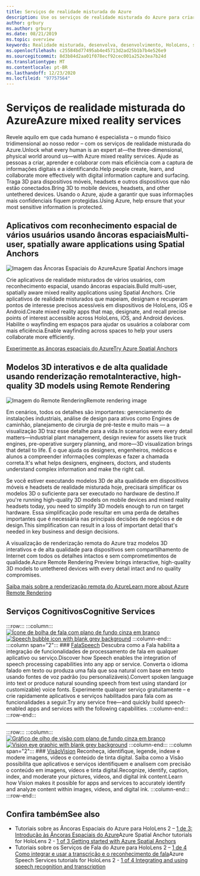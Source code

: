 ```yaml
---
title: Serviços de realidade misturada do Azure
description: Use os serviços de realidade misturada do Azure para criar aplicativos 3D, multiusuários e com reconhecimento espacial que são acessíveis em dispositivos de HoloLens, iOS e Android.
author: grbury
ms.author: grbury
ms.date: 08/21/2019
ms.topic: overview
keywords: Realidade misturada, desenvolva, desenvolvimento, HoloLens, serviços do Azure, âncoras espaciais, fala, visão, renderização remota
ms.openlocfilehash: c25584bd77495ab4e45713d2ad25b1b7b4e526e9
ms.sourcegitcommit: 8d3b84d2aa01f078ecf92cec001a252e3ea7b24d
ms.translationtype: MT
ms.contentlocale: pt-BR
ms.lasthandoff: 12/23/2020
ms.locfileid: "97757564"
---
```

# <a name="azure-mixed-reality-services"></a><span data-ttu-id="e6236-104">Serviços de realidade misturada do Azure</span><span class="sxs-lookup"><span data-stu-id="e6236-104">Azure mixed reality services</span></span>
<span data-ttu-id="e6236-105">Revele aquilo em que cada humano é especialista – o mundo físico tridimensional ao nosso redor – com os serviços de realidade misturada do Azure.</span><span class="sxs-lookup"><span data-stu-id="e6236-105">Unlock what every human is an expert at—the three-dimensional, physical world around us—with Azure mixed reality services.</span></span> <span data-ttu-id="e6236-106">Ajude as pessoas a criar, aprender e colaborar com mais eficiência com a captura de informações digitais e a identificando.</span><span class="sxs-lookup"><span data-stu-id="e6236-106">Help people create, learn, and collaborate more effectively with digital information capture and surfacing.</span></span> <span data-ttu-id="e6236-107">Traga 3D para dispositivos móveis, headsets e outros dispositivos que não estão conectados.</span><span class="sxs-lookup"><span data-stu-id="e6236-107">Bring 3D to mobile devices, headsets, and other untethered devices.</span></span> <span data-ttu-id="e6236-108">Usando o Azure, ajude a garantir que suas informações mais confidenciais fiquem protegidas.</span><span class="sxs-lookup"><span data-stu-id="e6236-108">Using Azure, help ensure that your most sensitive information is protected.</span></span>

## <a name="multi-user-spatially-aware-applications-using-spatial-anchors"></a><span data-ttu-id="e6236-109">Aplicativos com reconhecimento espacial de vários usuários usando âncoras espaciais</span><span class="sxs-lookup"><span data-stu-id="e6236-109">Multi-user, spatially aware applications using Spatial Anchors</span></span>

![ <span data-ttu-id="e6236-110">Imagem das Âncoras Espaciais do Azure</span><span class="sxs-lookup"><span data-stu-id="e6236-110">Azure Spatial Anchors image</span></span>](../design/images/AzureSpatialAnchors.jpg)

<span data-ttu-id="e6236-111">Crie aplicativos de realidade misturados de vários usuários, com reconhecimento espacial, usando âncoras espaciais.</span><span class="sxs-lookup"><span data-stu-id="e6236-111">Build multi-user, spatially aware mixed reality applications using Spatial Anchors.</span></span> <span data-ttu-id="e6236-112">Crie aplicativos de realidade misturados que mapeiam, designam e recuperam pontos de interesse precisos acessíveis em dispositivos de HoloLens, iOS e Android.</span><span class="sxs-lookup"><span data-stu-id="e6236-112">Create mixed reality apps that map, designate, and recall precise points of interest accessible across HoloLens, iOS, and Android devices.</span></span> <span data-ttu-id="e6236-113">Habilite o wayfinding em espaços para ajudar os usuários a colaborar com mais eficiência.</span><span class="sxs-lookup"><span data-stu-id="e6236-113">Enable wayfinding across spaces to help your users collaborate more efficiently.</span></span>

[<span data-ttu-id="e6236-114">Experimente as âncoras espaciais do Azure</span><span class="sxs-lookup"><span data-stu-id="e6236-114">Try Azure Spatial Anchors</span></span>](https://docs.microsoft.com/azure/spatial-anchors)


## <a name="interactive-high-quality-3d-models-using-remote-rendering"></a><span data-ttu-id="e6236-115">Modelos 3D interativos e de alta qualidade usando renderização remota</span><span class="sxs-lookup"><span data-stu-id="e6236-115">Interactive, high-quality 3D models using Remote Rendering</span></span>

![ <span data-ttu-id="e6236-116">Imagem do Remote Rendering</span><span class="sxs-lookup"><span data-stu-id="e6236-116">Remote rendering image</span></span>](../design/images/RemoteRendering.jpg)

<span data-ttu-id="e6236-117">Em cenários, todos os detalhes são importantes: gerenciamento de instalações industriais, análise de design para ativos como Engines de caminhão, planejamento de cirurgia de pré-teste e muito mais — a visualização 3D traz esse detalhe para a vida.</span><span class="sxs-lookup"><span data-stu-id="e6236-117">In scenarios were every detail matters—industrial plant management, design review for assets like truck engines, pre-operative surgery planning, and more—3D visualization brings that detail to life.</span></span> <span data-ttu-id="e6236-118">É o que ajuda os designers, engenheiros, médicos e alunos a compreender informações complexas e fazer a chamada correta.</span><span class="sxs-lookup"><span data-stu-id="e6236-118">It's what helps designers, engineers, doctors, and students understand complex information and make the right call.</span></span>

<span data-ttu-id="e6236-119">Se você estiver executando modelos 3D de alta qualidade em dispositivos móveis e headsets de realidade misturada hoje, precisará simplificar os modelos 3D o suficiente para ser executado no hardware de destino.</span><span class="sxs-lookup"><span data-stu-id="e6236-119">If you're running high-quality 3D models on mobile devices and mixed reality headsets today, you need to simplify 3D models enough to run on target hardware.</span></span> <span data-ttu-id="e6236-120">Essa simplificação pode resultar em uma perda de detalhes importantes que é necessária nas principais decisões de negócios e de design.</span><span class="sxs-lookup"><span data-stu-id="e6236-120">This simplification can result in a loss of important detail that's needed in key business and design decisions.</span></span>

<span data-ttu-id="e6236-121">A visualização de renderização remota do Azure traz modelos 3D interativos e de alta qualidade para dispositivos sem compartilhamento de Internet com todos os detalhes intactos e sem comprometimentos de qualidade.</span><span class="sxs-lookup"><span data-stu-id="e6236-121">Azure Remote Rendering Preview brings interactive, high-quality 3D models to untethered devices with every detail intact and no quality compromises.</span></span>

[<span data-ttu-id="e6236-122">Saiba mais sobre a renderização remota do Azure</span><span class="sxs-lookup"><span data-stu-id="e6236-122">Learn more about Azure Remote Rendering</span></span>](https://azure.microsoft.com/services/remote-rendering)

## <a name="cognitive-services"></a><span data-ttu-id="e6236-123">Serviços Cognitivos</span><span class="sxs-lookup"><span data-stu-id="e6236-123">Cognitive Services</span></span>

:::row:::
    :::column:::
       <span data-ttu-id="e6236-124">[![Ícone de bolha de fala com plano de fundo cinza em branco](images/speech.jpg)](https://docs.microsoft.com/azure/cognitive-services/speech-service/)</span><span class="sxs-lookup"><span data-stu-id="e6236-124">[![Speech bubble icon with blank grey background](images/speech.jpg)](https://docs.microsoft.com/azure/cognitive-services/speech-service/)</span></span>
    :::column-end:::
    :::column span="2":::
        ### <a name="speech"></a>[<span data-ttu-id="e6236-125">Fala</span><span class="sxs-lookup"><span data-stu-id="e6236-125">Speech</span></span>](https://docs.microsoft.com/azure/cognitive-services/speech-service/)
        <span data-ttu-id="e6236-126">Descubra como a Fala habilita a integração de funcionalidades de processamento de fala em qualquer aplicativo ou serviço.</span><span class="sxs-lookup"><span data-stu-id="e6236-126">Discover how Speech enables the integration of speech processing capabilities into any app or service.</span></span> <span data-ttu-id="e6236-127">Converta o idioma falado em texto ou produza uma fala que soa natural com base em texto usando fontes de voz padrão (ou personalizáveis).</span><span class="sxs-lookup"><span data-stu-id="e6236-127">Convert spoken language into text or produce natural sounding speech from text using standard (or customizable) voice fonts.</span></span> <span data-ttu-id="e6236-128">Experimente qualquer serviço gratuitamente – e crie rapidamente aplicativos e serviços habilitados para fala com as funcionalidades a seguir.</span><span class="sxs-lookup"><span data-stu-id="e6236-128">Try any service free—and quickly build speech-enabled apps and services with the following capabilities.</span></span>
    :::column-end:::
:::row-end:::

---

:::row:::
    :::column:::
       <span data-ttu-id="e6236-129">[![Gráfico de olho de visão com plano de fundo cinza em branco](images/vision.jpg)](https://docs.microsoft.com/azure/cognitive-services/computer-vision/)</span><span class="sxs-lookup"><span data-stu-id="e6236-129">[![Vision eye graphic with blank grey background](images/vision.jpg)](https://docs.microsoft.com/azure/cognitive-services/computer-vision/)</span></span>
    :::column-end:::
    :::column span="2":::
        ### <a name="vision"></a>[<span data-ttu-id="e6236-130">Visão</span><span class="sxs-lookup"><span data-stu-id="e6236-130">Vision</span></span>](https://docs.microsoft.com/azure/cognitive-services/computer-vision/)
        <span data-ttu-id="e6236-131">Reconheça, identifique, legende, indexe e modere imagens, vídeos e conteúdo de tinta digital. Saiba como a Visão possibilita que aplicativos e serviços identifiquem e analisem com precisão o conteúdo em imagens, vídeos e tinta digital.</span><span class="sxs-lookup"><span data-stu-id="e6236-131">Recognize, identify, caption, index, and moderate your pictures, videos, and digital ink content.Learn how Vision makes it possible for apps and services to accurately identify and analyze content within images, videos, and digital ink.</span></span>
    :::column-end:::
:::row-end:::


## <a name="see-also"></a><span data-ttu-id="e6236-132">Confira também</span><span class="sxs-lookup"><span data-stu-id="e6236-132">See also</span></span>

* <span data-ttu-id="e6236-133">Tutoriais sobre as Âncoras Espaciais do Azure para HoloLens 2 – [1 de 3: Introdução às Âncoras Espaciais do Azure](../mrlearning-asa-ch1.md)</span><span class="sxs-lookup"><span data-stu-id="e6236-133">Azure Spatial Anchor tutorials for HoloLens 2 - [1 of 3 Getting started with Azure Spatial Anchors](../mrlearning-asa-ch1.md)</span></span>
* <span data-ttu-id="e6236-134">Tutoriais sobre os Serviços de Fala do Azure para HoloLens 2 – [1 de 4 Como integrar e usar a transcrição e o reconhecimento de fala](../develop/unity/tutorials/mrlearning-speechSDK-ch1.md)</span><span class="sxs-lookup"><span data-stu-id="e6236-134">Azure Speech Services tutorials for HoloLens 2 - [1 of 4 Integrating and using speech recognition and transcription](../develop/unity/tutorials/mrlearning-speechSDK-ch1.md)</span></span>

